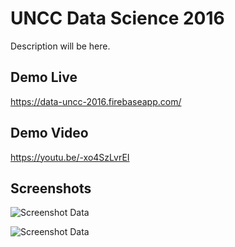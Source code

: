 # UNCC Data Science 2016
Description will be here.

## Demo Live
https://data-uncc-2016.firebaseapp.com/

## Demo Video
https://youtu.be/-xo4SzLvrEI

## Screenshots

![Screenshot Data](https://lh3.googleusercontent.com/qg8lCffXoGcyH8kwfNec4djyPDn1yX-SfnTM3vBaAWalWrD0UiRSFs_vASw49js9noChNFadFEPd1kH6NsPrD7o5Y68SEvkwY4Lrr3GPaZ0dZoaWD6fQkwIi_FxoysvgcXux5UB4uuB3mlOOE5jJd7OvT-fz1zVSjrfegeEPAYX1ax4KLdXBwLXn5P5bDM5ALJwUwRH8zwz3LDpsS6VghGlDzW2m3Wn2J1HOA2KrGV2MgvGeQG0TpWNvObaq2IJYrQ-AhgZE71UxzpwgRUxDyC6tDMkHH7z4JHoCuKi4pjA_NTa5lz96uMfgesNfoOr6tZ8vT-fcsoulzRFgEKnvZyk3cSn2UJrHfScwfn-Ry27VdEfolgXZ8qBXGZhd6_YyZ5X_TqA4scWH-ESz78DPooVRQuSsAJyqHbVjtyH-rj-NnndeHtZvcgKmsV648-9e3cHzi0b9XpvFDfP-0l4o9FWGz3B9xXbuMKu3388oF1e468GLzMvJ47Ae9s1bASzAxCNlG0Q7E6phU8rvnOwhk3xtKqlOheO0a_vEHqCVvSiG9itJh42SQ-ONE3RjU6fp0i_o=w1278-h703-no "screenshot Data")

![Screenshot Data](https://lh3.googleusercontent.com/veyGgV2Jud_HRcJeRs4TgDm7XuwzU0rtTIF0MFKdaf8C1fW_f_qh_KPO7O1WVqhHePnbzbeGa_keycQ-9Y-Hfwqfi1ylH_XXYbACHsWWdmzkilLF6-w-a30mZnYyQ9l8HGtZfPHSA_sgWuZ3CbCoI01WcIcxjgPffP--njYfYFDdWkRjHwBllv-DdN3gN4KVcDGzd1AQnoBggY8-TasDo9KCsKO-67fC3wd_mB-EAli_JF6muQehGctr09aCC8dM0V9lC8PiaTLI4GRR_r3MK5oCRhhav5p91d3h3wwh6_Xhnk0xujZrCkNoWE5oNQYUKkjF7opgvFoFMT67KXj8b4Sltn_NukYyRJAhyEmgl-vS7PvW3orAFa1LNKlgu-wrOXrJsrhDgYBWbNsj1Uy1U0bX8H3NSvQz4w7cSByeJVOhKdTMdy_Lw7O9Entnt5_h05HxLSDP6R56EUHntSd-F4pJZwafXqV0-AED6_u8EDd9TQTNYdfoVHe1CNJ7lDMGUgfcu2rPDallpASm6hD1yBPl-xJUF40X6pkQkAbpCyUPJw6bILuIHktqy5z7yNO3kOPT=w1063-h585-no "screenshot Data")
